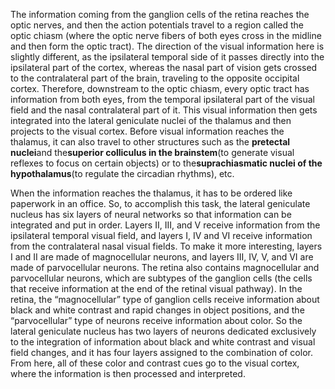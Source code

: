 The information coming from the ganglion cells of the retina reaches the optic nerves, and then the action potentials travel to a region called the optic chiasm (where the optic nerve fibers of both eyes cross in the midline and then form the optic tract). The direction of the visual information here is slightly different, as the ipsilateral temporal side of it passes directly into the ipsilateral part of the cortex, whereas the nasal part of vision gets crossed to the contralateral part of the brain, traveling to the opposite occipital cortex. Therefore, downstream to the optic chiasm, every optic tract has information from both eyes, from the temporal ipsilateral part of the visual field and the nasal contralateral part of it. This visual information then gets integrated into the lateral geniculate nuclei of the thalamus and then projects to the visual cortex. Before visual information reaches the thalamus, it can also travel to other structures such as the **pretectal nuclei**and the**superior colliculus in the brainstem**(to generate visual reflexes to focus on certain objects) or to the**suprachiasmatic nuclei of the hypothalamus**(to regulate the circadian rhythms), etc.

When the information reaches the thalamus, it has to be ordered like paperwork in an office. So, to accomplish this task, the lateral geniculate nucleus has six layers of neural networks so that information can be integrated and put in order. Layers II, III, and V receive information from the ipsilateral temporal visual field, and layers I, IV and VI receive information from the contralateral nasal visual fields. To make it more interesting, layers I and II are made of magnocellular neurons, and layers III, IV, V, and VI are made of parvocellular neurons. The retina also contains magnocellular and parvocellular neurons, which are subtypes of the ganglion cells (the cells that receive information at the end of the retinal visual pathway). In the retina, the “magnocellular” type of ganglion cells receive information about black and white contrast and rapid changes in object positions, and the “parvocellular” type of neurons receive information about color. So the lateral geniculate nucleus has two layers of neurons dedicated exclusively to the integration of information about black and white contrast and visual field changes, and it has four layers assigned to the combination of color. From here, all of these color and contrast cues go to the visual cortex, where the information is then processed and interpreted.